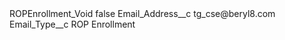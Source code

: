 <?xml version="1.0" encoding="UTF-8"?>
<CustomMetadata xmlns="http://soap.sforce.com/2006/04/metadata" xmlns:xsi="http://www.w3.org/2001/XMLSchema-instance" xmlns:xsd="http://www.w3.org/2001/XMLSchema">
    <label>ROPEnrollment_Void</label>
    <protected>false</protected>
    <values>
        <field>Email_Address__c</field>
        <value xsi:type="xsd:string">tg_cse@beryl8.com</value>
    </values>
    <values>
        <field>Email_Type__c</field>
        <value xsi:type="xsd:string">ROP Enrollment</value>
    </values>
</CustomMetadata>
